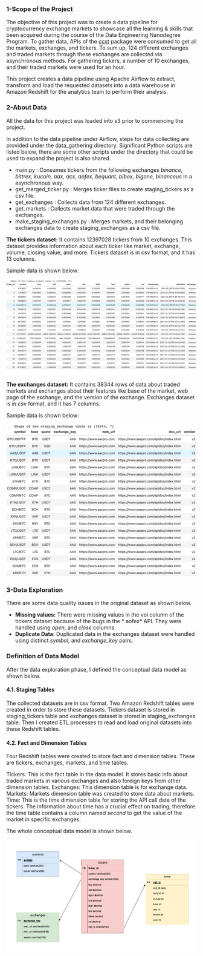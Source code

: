 ### 1-Scope of the Project

The objective of this project was to create a data pipeline for cryptocurrency exchange markets to showcase all the
learning & skills that been acquired during the course of the Data Engineering Nanodegree Program. To gather data, APIs
of the [ccxt](https://github.com/ccxt/ccxt/tree/master/wiki) package were consumed to get all the markets, exchanges,
and tickers. To sum up, 124 different exchanges and traded markets through these exchanges are collected via
asynchronous methods. For gathering tickers, a number of 10 exchanges, and their traded markets were used for an hour.

This project creates a data pipeline using Apache Airflow to extract, transform and load the requested datasets into a
data warehouse in Amazon Redshift for the analytics team to perform their analysis.

### 2-About Data

All the data for this project was loaded into s3 prior to commencing the project.

In addition to the data pipeline under Airflow, steps for data collecting are provided under the data_gathering
directory. Significant Python scripts are listed below, there are some other scripts under the directory that could be
used to expand the project is also shared.

* main.py : Consumes tickers from the following exchanges *binance, bittrex, kucoin, aax, acx, aofex, bequant, bibox,
  bigone, binanceus* in a asynchronous way.
* get_merged_ticker.py : Merges ticker files to create staging_tickers as a csv file.
* get_exchanges : Collects data from 124 different exchanges.
* get_markets : Collects market data that were traded through the exchanges.
* make_staging_exchanges.py : Merges markets, and their belonging exchanges data to create staging_exchanges as a csv
  file.

__The tickers dataset:__ It contains 12397028 tickers from 10 exchanges. This dataset provides information about each
ticker like market, exchange, volume, closing value, and more. Tickers dataset is in csv format, and it has 13 columns.

Sample data is shown below:

![Alt](./image/tickers.png)

__The exchanges dataset:__ It contains 38344 rows of data about traded markets and exchanges about their features like
base of the market, web page of the exchange, and the version of the exchange. Exchanges dataset is in csv format, and
it has 7 columns.

Sample data is shown below:

![Alt](./image/exchanges.png)

### 3-Data Exploration

There are some data quality issues in the original dataset as shown below.

* __Missing values:__ There were missing values in the vol column of the tickers dataset because of the bugs in the *
  aofex* API. They were handled using *open*, and *close* columns.
* __Duplicate Data:__ Duplicated data in the exchanges dataset were handled using distinct *symbol*, and *exchange_key*
  pairs.

### Definition of Data Model

After the data exploration phase, I defined the conceptual data model as shown below.

#### 4.1. Staging Tables

The collected datasets are in csv format. Two Amazon Redshift tables were created in order to store these datasets.
Tickers dataset is stored in staging_tickers table and exchanges dataset is stored in staging_exchanges table. Then I
created ETL processes to read and load original datasets into these Redshift tables.

#### 4.2. Fact and Dimension Tables

Four Redshift tables were created to store fact and dimension tables. These are tickers, exchanges, markets, and time
tables.

Tickers: This is the fact table in the data model. It stores basic info about traded markets in various exchanges and
also foreign keys from other dimension tables. Exchanges: This dimension table is for exchange data. Markets: Markets
dimension table was created to store data about markets. Time: This is the time dimension table for storing the API call
date of the tickers. The information about time has a crucial effect on trading, therefore the time table contains a
column named *second* to get the value of the market in specific exchanges.

The whole conceptual data model is shown below.

![Alt](./image/fact_dimensions.jpg)
